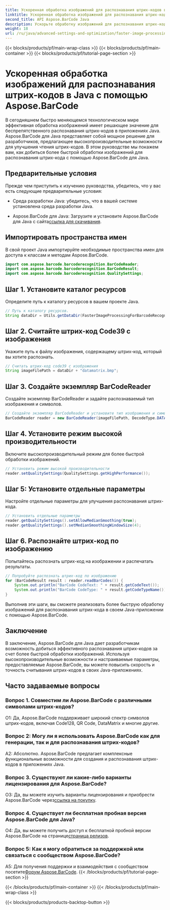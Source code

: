 ```yaml
---
title: Ускоренная обработка изображений для распознавания штрих-кодов в Java с помощью Aspose.BarCode
linktitle: Ускоренная обработка изображений для распознавания штрих-кодов
second_title: API Aspose.BarCode Java
description: Ускорьте обработку изображений для распознавания штрих-кодов на Java с помощью Aspose.BarCode. Следуйте нашему пошаговому руководству для более быстрой обработки изображений.
weight: 18
url: /ru/java/advanced-settings-and-optimization/faster-image-processing-barcode-recognition/
---
```


{{< blocks/products/pf/main-wrap-class >}}
{{< blocks/products/pf/main-container >}}
{{< blocks/products/pf/tutorial-page-section >}}

# Ускоренная обработка изображений для распознавания штрих-кодов в Java с помощью Aspose.BarCode


В сегодняшнем быстро меняющемся технологическом мире эффективная обработка изображений имеет решающее значение для беспрепятственного распознавания штрих-кодов в приложениях Java. Aspose.BarCode для Java представляет собой мощное решение для разработчиков, предлагающее высокопроизводительные возможности для улучшения чтения штрих-кодов. В этом руководстве мы покажем вам, как добиться более быстрой обработки изображений для распознавания штрих-кода с помощью Aspose.BarCode для Java.

## Предварительные условия

Прежде чем приступить к изучению руководства, убедитесь, что у вас есть следующие предварительные условия:

- Среда разработки Java: убедитесь, что в вашей системе установлена среда разработки Java.

-  Aspose.BarCode для Java: Загрузите и установите Aspose.BarCode для Java с сайта[ссылка для скачивания](https://releases.aspose.com/barcode/java/).

## Импортировать пространства имен

В свой проект Java импортируйте необходимые пространства имен для доступа к классам и методам Aspose.BarCode.

```java
import com.aspose.barcode.barcoderecognition.BarCodeReader;
import com.aspose.barcode.barcoderecognition.BarCodeResult;
import com.aspose.barcode.barcoderecognition.QualitySettings;


```

## Шаг 1. Установите каталог ресурсов

Определите путь к каталогу ресурсов в вашем проекте Java.

```java
// Путь к каталогу ресурсов.
String dataDir = Utils.getDataDir(FasterImageProcessingForBarcodeRecognition.class) + "BarcodeReader/advanced_features/";
```

## Шаг 2. Считайте штрих-код Code39 с изображения

Укажите путь к файлу изображения, содержащему штрих-код, который вы хотите распознать.

```java
// Считать штрих-код code39 с изображения
String imageFilePath = dataDir + "datamatrix.bmp";
```

## Шаг 3. Создайте экземпляр BarCodeReader

Создайте экземпляр BarCodeReader и задайте распознаваемый тип изображения и символов.

```java
// Создайте экземпляр BarCodeReader и установите тип изображения и символов для распознавания.
BarCodeReader reader = new BarCodeReader(imageFilePath, DecodeType.DATA_MATRIX);
```

## Шаг 4. Установите режим высокой производительности

Включите высокопроизводительный режим для более быстрой обработки изображений.

```java
// Установить режим высокой производительности
reader.setQualitySettings(QualitySettings.getHighPerformance());
```

## Шаг 5: Установите отдельные параметры

Настройте отдельные параметры для улучшения распознавания штрих-кода.

```java
// Установить отдельные параметры
reader.getQualitySettings().setAllowMedianSmoothing(true);
reader.getQualitySettings().setMedianSmoothingWindowSize(4);
```

## Шаг 6. Распознайте штрих-код по изображению

Попытайтесь распознать штрих-код на изображении и распечатать результаты.

```java
// Попробуйте распознать штрих-код по изображению
for (BarCodeResult result : reader.readBarCodes()) {
    System.out.println("BarCode CodeText: " + result.getCodeText());
    System.out.println("BarCode CodeType: " + result.getCodeTypeName());
}
```

Выполнив эти шаги, вы сможете реализовать более быструю обработку изображений для распознавания штрих-кода в своем Java-приложении с помощью Aspose.BarCode.

## Заключение

В заключение, Aspose.BarCode для Java дает разработчикам возможность добиться эффективного распознавания штрих-кодов за счет более быстрой обработки изображений. Используя высокопроизводительные возможности и настраиваемые параметры, предоставляемые Aspose.BarCode, вы можете повысить скорость и точность считывания штрих-кодов в своих Java-приложениях.

## Часто задаваемые вопросы

### Вопрос 1. Совместим ли Aspose.BarCode с различными символами штрих-кодов?

О1: Да, Aspose.BarCode поддерживает широкий спектр символов штрих-кодов, включая Code128, QR Code, DataMatrix и многие другие.

### Вопрос 2: Могу ли я использовать Aspose.BarCode как для генерации, так и для распознавания штрих-кодов?

А2: Абсолютно. Aspose.BarCode предлагает комплексные функциональные возможности для создания и распознавания штрих-кодов в приложениях Java.

### Вопрос 3. Существуют ли какие-либо варианты лицензирования для Aspose.BarCode?

 О3: Да, вы можете изучить варианты лицензирования и приобрести Aspose.BarCode через[ссылка на покупку](https://purchase.aspose.com/buy).

### Вопрос 4. Существует ли бесплатная пробная версия Aspose.BarCode для Java?

О4: Да, вы можете получить доступ к бесплатной пробной версии Aspose.BarCode на странице[страница релизов](https://releases.aspose.com/).

### Вопрос 5: Как я могу обратиться за поддержкой или связаться с сообществом Aspose.BarCode?

 A5: Для получения поддержки и взаимодействия с сообществом посетите[Форум Aspose.BarCode](https://forum.aspose.com/c/barcode/13).
{{< /blocks/products/pf/tutorial-page-section >}}

{{< /blocks/products/pf/main-container >}}
{{< /blocks/products/pf/main-wrap-class >}}

{{< blocks/products/products-backtop-button >}}
